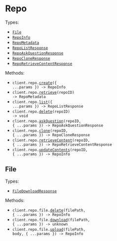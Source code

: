 # Repo

Types:

- <code><a href="./src/resources/repo/repo.ts">File</a></code>
- <code><a href="./src/resources/repo/repo.ts">RepoInfo</a></code>
- <code><a href="./src/resources/repo/repo.ts">RepoMetadata</a></code>
- <code><a href="./src/resources/repo/repo.ts">RepoListResponse</a></code>
- <code><a href="./src/resources/repo/repo.ts">RepoAskQuestionResponse</a></code>
- <code><a href="./src/resources/repo/repo.ts">RepoCloneResponse</a></code>
- <code><a href="./src/resources/repo/repo.ts">RepoRetrieveContentResponse</a></code>

Methods:

- <code title="post /repo">client.repo.<a href="./src/resources/repo/repo.ts">create</a>({ ...params }) -> RepoInfo</code>
- <code title="get /repo/{repo_id}">client.repo.<a href="./src/resources/repo/repo.ts">retrieve</a>(repoID) -> RepoMetadata</code>
- <code title="get /repo">client.repo.<a href="./src/resources/repo/repo.ts">list</a>({ ...params }) -> RepoListResponse</code>
- <code title="delete /repo/{repo_id}">client.repo.<a href="./src/resources/repo/repo.ts">delete</a>(repoID) -> void</code>
- <code title="post /repo/{repo_id}/ask">client.repo.<a href="./src/resources/repo/repo.ts">askQuestion</a>(repoID, { ...params }) -> RepoAskQuestionResponse</code>
- <code title="get /repo/{repo_id}/clone">client.repo.<a href="./src/resources/repo/repo.ts">clone</a>(repoID, { ...params }) -> RepoCloneResponse</code>
- <code title="post /repo/{repo_id}/retrieve">client.repo.<a href="./src/resources/repo/repo.ts">retrieveContent</a>(repoID, { ...params }) -> RepoRetrieveContentResponse</code>
- <code title="post /repo/{repo_id}/update">client.repo.<a href="./src/resources/repo/repo.ts">updateContents</a>(repoID, { ...params }) -> RepoInfo</code>

## File

Types:

- <code><a href="./src/resources/repo/file.ts">FileDownloadResponse</a></code>

Methods:

- <code title="delete /repo/{repo_id}/file/{file_path}">client.repo.file.<a href="./src/resources/repo/file.ts">delete</a>(filePath, { ...params }) -> RepoInfo</code>
- <code title="get /repo/{repo_id}/file/{file_path}">client.repo.file.<a href="./src/resources/repo/file.ts">download</a>(filePath, { ...params }) -> unknown</code>
- <code title="put /repo/{repo_id}/file/{file_path}">client.repo.file.<a href="./src/resources/repo/file.ts">upload</a>(filePath, body, { ...params }) -> RepoInfo</code>
